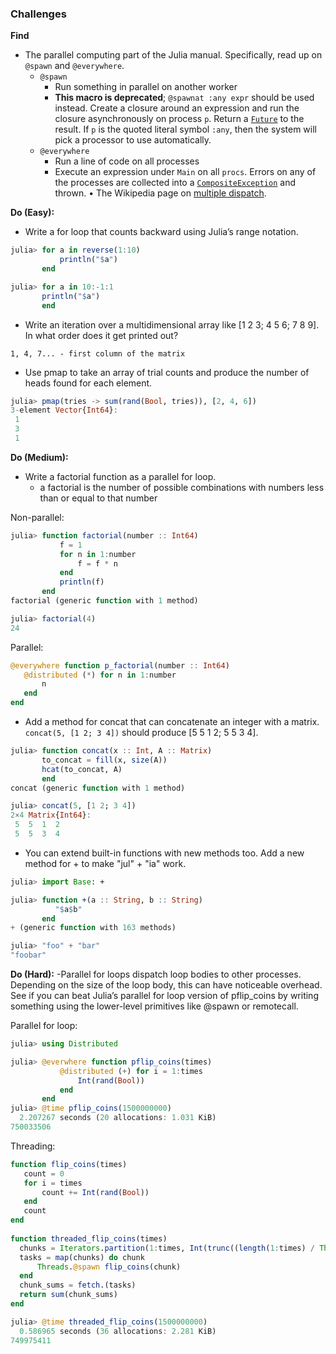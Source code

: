 ### Challenges

**Find**
- The parallel computing part of the Julia manual. Specifically, read up on `@spawn` and `@everywhere`.
	- `@spawn`
		- Run something in parallel on another worker
		- **This macro is deprecated**; `@spawnat :any expr` should be used instead. Create a closure around an expression and run the closure asynchronously on process `p`. Return a [`Future`](https://docs.julialang.org/en/v1/stdlib/Future/#Future) to the result. If `p` is the quoted literal symbol `:any`, then the system will pick a processor to use automatically.
	- `@everywhere`
		- Run a line of code on all processes
		- Execute an expression under `Main` on all `procs`. Errors on any of the processes are collected into a [`CompositeException`](https://docs.julialang.org/en/v1/base/base/#Base.CompositeException) and thrown.
• The Wikipedia page on [multiple dispatch](https://en.wikipedia.org/wiki/Multiple_dispatch).

**Do (Easy):**
- Write a for loop that counts backward using Julia’s range notation.
```julia
julia> for a in reverse(1:10)
           println("$a")
       end

julia> for a in 10:-1:1
	   println("$a")
	   end
```
- Write an iteration over a multidimensional array like [1 2 3; 4 5 6; 7 8 9]. In what order does it get printed out?
```
1, 4, 7... - first column of the matrix
```

- Use pmap to take an array of trial counts and produce the number of heads found for each element.
```julia
julia> pmap(tries -> sum(rand(Bool, tries)), [2, 4, 6])
3-element Vector{Int64}:
 1
 3
 1
```

**Do (Medium):**
- Write a factorial function as a parallel for loop.
	- a factorial is the number of possible combinations with numbers less than or equal to that number

 Non-parallel:
```julia
julia> function factorial(number :: Int64)
           f = 1
           for n in 1:number
               f = f * n
           end
           println(f)
       end
factorial (generic function with 1 method)

julia> factorial(4)
24
```
Parallel:
```julia
@everywhere function p_factorial(number :: Int64)
   @distributed (*) for n in 1:number
	   n
   end
end
```
- Add a method for concat that can concatenate an integer with a matrix. `concat(5, [1 2; 3 4])` should produce [5 5 1 2; 5 5 3 4].
```julia
julia> function concat(x :: Int, A :: Matrix)
       to_concat = fill(x, size(A))
       hcat(to_concat, A)
       end
concat (generic function with 1 method)

julia> concat(5, [1 2; 3 4])
2×4 Matrix{Int64}:
 5  5  1  2
 5  5  3  4
```
- You can extend built-in functions with new methods too. Add a new method for + to make "jul" + "ia" work.
```julia
julia> import Base: +

julia> function +(a :: String, b :: String)
		  "$a$b"
       end
+ (generic function with 163 methods)

julia> "foo" + "bar"
"foobar"
```

**Do (Hard):**
-Parallel for loops dispatch loop bodies to other processes. Depending on the size of the loop body, this can have noticeable overhead. See if you can beat Julia’s parallel for loop version of pflip_coins by writing something using the lower-level primitives like @spawn or remotecall.

Parallel for loop:
```julia
julia> using Distributed

julia> @everwhere function pflip_coins(times)
           @distributed (+) for i = 1:times
               Int(rand(Bool))
           end
       end
julia> @time pflip_coins(1500000000)
  2.207267 seconds (20 allocations: 1.031 KiB)
750033506
```

Threading:
```julia
function flip_coins(times)
   count = 0
   for i = times
	   count += Int(rand(Bool))
   end
   count
end
       
function threaded_flip_coins(times)
  chunks = Iterators.partition(1:times, Int(trunc((length(1:times) / Threads.nthreads()))))
  tasks = map(chunks) do chunk
	  Threads.@spawn flip_coins(chunk)
  end
  chunk_sums = fetch.(tasks)
  return sum(chunk_sums)
end

julia> @time threaded_flip_coins(1500000000)
  0.586965 seconds (36 allocations: 2.281 KiB)
749975411
```
